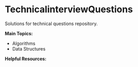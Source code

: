 # TechnicalinterviewQuestions
Solutions for technical questions repository.


**Main Topics:**

- Algorithms
- Data Structures

**Helpful Resources:**
